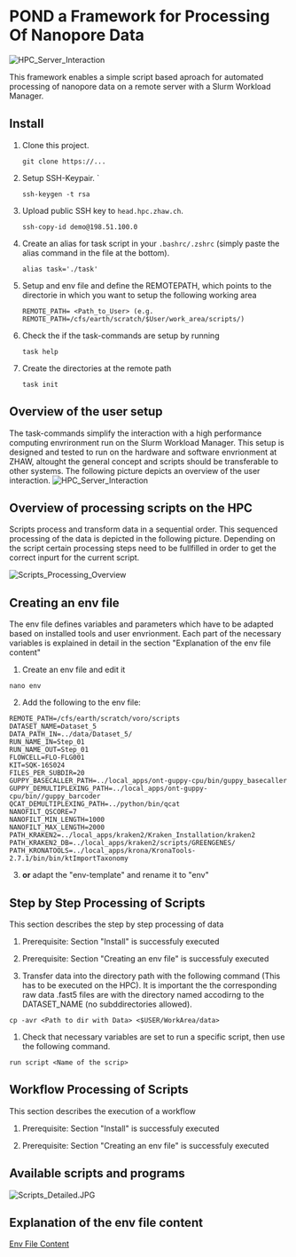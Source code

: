 # POND a Framework for Processing Of Nanopore Data

![HPC_Server_Interaction](https://github.com/SebastianVonRotz/POND/blob/master/assets/POND_Logo.JPG)

This framework enables a simple script based aproach for automated processing of nanopore data on a remote server with a Slurm Workload Manager.

## Install

1. Clone this project.  

    `git clone https://...` 

1. Setup SSH-Keypair. `

    `ssh-keygen -t rsa`

1.  Upload public SSH key to `head.hpc.zhaw.ch`.

    `ssh-copy-id demo@198.51.100.0`

1. Create an alias for task script in your `.bashrc/.zshrc` (simply paste the alias command in the file at the bottom).

    `alias task='./task'`

1. Setup and env file and define the REMOTEPATH, which points to the directorie in which you want to setup the following working area

    `REMOTE_PATH= <Path_to_User> (e.g. REMOTE_PATH=/cfs/earth/scratch/$User/work_area/scripts/)` 

1. Check the if the task-commands are setup by running

    `task help`

1. Create the directories at the remote path

    `task init`

## Overview of the user setup
The task-commands simplify the interaction with a high performance computing envrironment run on the Slurm Workload Manager. This setup is designed and tested to run on the hardware and software envrionment at ZHAW, altought the general concept and scripts should be transferable to other systems. The following picture depicts an overview of the user interaction.
![HPC_Server_Interaction](https://github.com/SebastianVonRotz/POND/blob/master/assets/HPC_Server_Interaction.JPG)

## Overview of processing scripts on the HPC
Scripts process and transform data in a sequential order. This sequenced processing of the data is depicted in the following picture. Depending on the script certain processing steps need to be fullfilled in order to get the correct inpurt for the current script.

![Scripts_Processing_Overview](https://github.com/SebastianVonRotz/POND/blob/master/assets/Scripts_Processing_Overview.JPG)



## Creating an env file
The env file defines variables and parameters which have to be adapted based on installed tools and user envrionment. Each part of the necessary variables is explained in detail in the section "Explanation of the env file content"

1. Create an env file and edit it

`nano env`

2. Add the following to the env file:
```
REMOTE_PATH=/cfs/earth/scratch/voro/scripts
DATASET_NAME=Dataset_5
DATA_PATH_IN=../data/Dataset_5/
RUN_NAME_IN=Step_01
RUN_NAME_OUT=Step_01
FLOWCELL=FLO-FLG001
KIT=SQK-16S024
FILES_PER_SUBDIR=20
GUPPY_BASECALLER_PATH=../local_apps/ont-guppy-cpu/bin/guppy_basecaller
GUPPY_DEMULTIPLEXING_PATH=../local_apps/ont-guppy-cpu/bin//guppy_barcoder
QCAT_DEMULTIPLEXING_PATH=../python/bin/qcat
NANOFILT_QSCORE=7
NANOFILT_MIN_LENGTH=1000
NANOFILT_MAX_LENGTH=2000
PATH_KRAKEN2=../local_apps/kraken2/Kraken_Installation/kraken2 
PATH_KRAKEN2_DB=../local_apps/kraken2/scripts/GREENGENES/
PATH_KRONATOOLS=../local_apps/krona/KronaTools-2.7.1/bin/bin/ktImportTaxonomy
```

3. **or** adapt the "env-template" and rename it to "env"

## Step by Step Processing of Scripts
This section describes the step by step processing of data

1. Prerequisite: Section "Install" is successfuly executed

1. Prerequisite: Section "Creating an env file" is successfuly executed

1. Transfer data into the directory path with the following command (This has to be executed on the HPC). It is important the the corresponding raw data .fast5 files are with the directory named accodirng to the DATASET_NAME (no subddirectories allowed).

`cp -avr <Path to dir with Data> <$USER/WorkArea/data>`

1. Check that necessary variables are set to run a specific script, then use the following command.

`run script <Name of the scrip>`

## Workflow Processing of Scripts
This section describes the execution of a workflow

1. Prerequisite: Section "Install" is successfuly executed

1. Prerequisite: Section "Creating an env file" is successfuly executed



## Available scripts and programs
![Scripts_Detailed.JPG](https://github.com/SebastianVonRotz/POND/blob/master/assets/Scripts_Detailed.JPG)

## Explanation of the env file content

[Env File Content](https://github.com/SebastianVonRotz/POND/blob/master/env_file_content.md)
